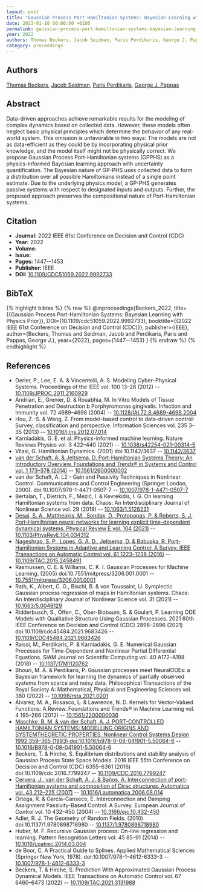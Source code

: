 ```yaml
---
layout: post
title: "Gaussian Process Port-Hamiltonian Systems: Bayesian Learning with Physics Prior"
date: 2023-01-10 00:00:00 +0100
permalink: gaussian-process-port-hamiltonian-systems-bayesian-learning-with-physics-prior
year: 2022
authors: Thomas Beckers, Jacob Seidman, Paris Perdikaris, George J. Pappas
category: proceedings
---
```

 
## Authors
[Thomas Beckers](authors/thomas_beckers), [Jacob Seidman](authors/jacob_seidman), [Paris Perdikaris](authors/paris_perdikaris), [George J. Pappas](authors/george_j_pappas)
 
## Abstract
Data-driven approaches achieve remarkable results for the modeling of complex dynamics based on collected data. However, these models often neglect basic physical principles which determine the behavior of any real-world system. This omission is unfavorable in two ways: The models are not as data-efficient as they could be by incorporating physical prior knowledge, and the model itself might not be physically correct. We propose Gaussian Process Port-Hamiltonian systems (GPPHS) as a physics-informed Bayesian learning approach with uncertainty quantification. The Bayesian nature of GP-PHS uses collected data to form a distribution over all possible Hamiltonians instead of a single point estimate. Due to the underlying physics model, a GP-PHS generates passive systems with respect to designated inputs and outputs. Further, the proposed approach preserves the compositional nature of Port-Hamiltonian systems.
 
## Citation
- **Journal:** 2022 IEEE 61st Conference on Decision and Control (CDC)
- **Year:** 2022
- **Volume:** 
- **Issue:** 
- **Pages:** 1447--1453
- **Publisher:** IEEE
- **DOI:** [10.1109/CDC51059.2022.9992733](https://doi.org/10.1109/CDC51059.2022.9992733)
 
## BibTeX
{% highlight bibtex %}
{% raw %}
@inproceedings{Beckers_2022,
  title={{Gaussian Process Port-Hamiltonian Systems: Bayesian Learning with Physics Prior}},
  DOI={10.1109/cdc51059.2022.9992733},
  booktitle={{2022 IEEE 61st Conference on Decision and Control (CDC)}},
  publisher={IEEE},
  author={Beckers, Thomas and Seidman, Jacob and Perdikaris, Paris and Pappas, George J.},
  year={2022},
  pages={1447--1453}
}
{% endraw %}
{% endhighlight %}
 
## References
- Derler, P., Lee, E. A. & Vincentelli, A. S. Modeling Cyber–Physical Systems. Proceedings of the IEEE vol. 100 13–28 (2012) -- [10.1109/JPROC.2011.2160929](https://doi.org/10.1109/JPROC.2011.2160929)
- Andrian, E., Grenier, D. & Rouabhia, M. In Vitro Models of Tissue Penetration and Destruction b
            Porphyromonas gingivalis. Infection and Immunity vol. 72 4689–4698 (2004) -- [10.1128/IAI.72.8.4689-4698.2004](https://doi.org/10.1128/IAI.72.8.4689-4698.2004)
- Hou, Z.-S. & Wang, Z. From model-based control to data-driven control: Survey, classification and perspective. Information Sciences vol. 235 3–35 (2013) -- [10.1016/j.ins.2012.07.014](https://doi.org/10.1016/j.ins.2012.07.014)
- Karniadakis, G. E. et al. Physics-informed machine learning. Nature Reviews Physics vol. 3 422–440 (2021) -- [10.1038/s42254-021-00314-5](https://doi.org/10.1038/s42254-021-00314-5)
- Vilasi, G. Hamiltonian Dynamics. (2001) doi:10.1142/3637 -- [10.1142/3637](https://doi.org/10.1142/3637)
- [van der Schaft, A. & Jeltsema, D. Port-Hamiltonian Systems Theory: An Introductory Overview. Foundations and Trends® in Systems and Control vol. 1 173–378 (2014)](port-hamiltonian-systems-theory-an-introductory-overview-journal) -- [10.1561/2600000002](https://doi.org/10.1561/2600000002)
- van der Schaft, A. L2 - Gain and Passivity Techniques in Nonlinear Control. Communications and Control Engineering (Springer London, 2000). doi:10.1007/978-1-4471-0507-7 -- [10.1007/978-1-4471-0507-7](https://doi.org/10.1007/978-1-4471-0507-7)
- Bertalan, T., Dietrich, F., Mezić, I. & Kevrekidis, I. G. On learning Hamiltonian systems from data. Chaos: An Interdisciplinary Journal of Nonlinear Science vol. 29 (2019) -- [10.1063/1.5128231](https://doi.org/10.1063/1.5128231)
- [Desai, S. A., Mattheakis, M., Sondak, D., Protopapas, P. & Roberts, S. J. Port-Hamiltonian neural networks for learning explicit time-dependent dynamical systems. Physical Review E vol. 104 (2021)](port-hamiltonian-neural-networks-for-learning-explicit-time-dependent-dynamical-systems) -- [10.1103/PhysRevE.104.034312](https://doi.org/10.1103/PhysRevE.104.034312)
- [Nageshrao, S. P., Lopes, G. A. D., Jeltsema, D. & Babuska, R. Port-Hamiltonian Systems in Adaptive and Learning Control: A Survey. IEEE Transactions on Automatic Control vol. 61 1223–1238 (2016)](port-hamiltonian-systems-in-adaptive-and-learning-control-a-survey) -- [10.1109/TAC.2015.2458491](https://doi.org/10.1109/TAC.2015.2458491)
- Rasmussen, C. E. & Williams, C. K. I. Gaussian Processes for Machine Learning. (2005) doi:10.7551/mitpress/3206.001.0001 -- [10.7551/mitpress/3206.001.0001](https://doi.org/10.7551/mitpress/3206.001.0001)
- Rath, K., Albert, C. G., Bischl, B. & von Toussaint, U. Symplectic Gaussian process regression of maps in Hamiltonian systems. Chaos: An Interdisciplinary Journal of Nonlinear Science vol. 31 (2021) -- [10.1063/5.0048129](https://doi.org/10.1063/5.0048129)
- Ridderbusch, S., Offen, C., Ober-Blobaum, S. & Goulart, P. Learning ODE Models with Qualitative Structure Using Gaussian Processes. 2021 60th IEEE Conference on Decision and Control (CDC) 2896–2896 (2021) doi:10.1109/cdc45484.2021.9683426 -- [10.1109/CDC45484.2021.9683426](https://doi.org/10.1109/CDC45484.2021.9683426)
- Raissi, M., Perdikaris, P. & Karniadakis, G. E. Numerical Gaussian Processes for Time-Dependent and Nonlinear Partial Differential Equations. SIAM Journal on Scientific Computing vol. 40 A172–A198 (2018) -- [10.1137/17M1120762](https://doi.org/10.1137/17M1120762)
- Bhouri, M. A. & Perdikaris, P. Gaussian processes meet NeuralODEs: a Bayesian framework for learning the dynamics of partially observed systems from scarce and noisy data. Philosophical Transactions of the Royal Society A: Mathematical, Physical and Engineering Sciences vol. 380 (2022) -- [10.1098/rsta.2021.0201](https://doi.org/10.1098/rsta.2021.0201)
- Álvarez, M. A., Rosasco, L. & Lawrence, N. D. Kernels for Vector-Valued Functions: A Review. Foundations and Trends® in Machine Learning vol. 4 195–266 (2012) -- [10.1561/2200000036](https://doi.org/10.1561/2200000036)
- [Maschke, B. M. & van der Schaft, A. J. PORT-CONTROLLED HAMILTONIAN SYSTEMS: MODELLING ORIGINS AND SYSTEMTHEORETIC PROPERTIES. Nonlinear Control Systems Design 1992 359–365 (1993) doi:10.1016/b978-0-08-041901-5.50064-6](port-controlled-hamiltonian-systems-modelling-origins-and-systemtheoretic-properties-93) -- [10.1016/B978-0-08-041901-5.50064-6](https://doi.org/10.1016/B978-0-08-041901-5.50064-6)
- Beckers, T. & Hirche, S. Equilibrium distributions and stability analysis of Gaussian Process State Space Models. 2016 IEEE 55th Conference on Decision and Control (CDC) 6355–6361 (2016) doi:10.1109/cdc.2016.7799247 -- [10.1109/CDC.2016.7799247](https://doi.org/10.1109/CDC.2016.7799247)
- [Cervera, J., van der Schaft, A. J. & Baños, A. Interconnection of port-Hamiltonian systems and composition of Dirac structures. Automatica vol. 43 212–225 (2007)](interconnection-of-port-hamiltonian-systems-and-composition-of-dirac-structures) -- [10.1016/j.automatica.2006.08.014](https://doi.org/10.1016/j.automatica.2006.08.014)
- Ortega, R. & García-Canseco, E. Interconnection and Damping Assignment Passivity-Based Control: A Survey. European Journal of Control vol. 10 432–450 (2004) -- [10.3166/ejc.10.432-450](https://doi.org/10.3166/ejc.10.432-450)
- Adler, R. J. The Geometry of Random Fields. (2010) doi:10.1137/1.9780898718980 -- [10.1137/1.9780898718980](https://doi.org/10.1137/1.9780898718980)
- Huber, M. F. Recursive Gaussian process: On-line regression and learning. Pattern Recognition Letters vol. 45 85–91 (2014) -- [10.1016/j.patrec.2014.03.004](https://doi.org/10.1016/j.patrec.2014.03.004)
- de Boor, C. A Practical Guide to Splines. Applied Mathematical Sciences (Springer New York, 1978). doi:10.1007/978-1-4612-6333-3 -- [10.1007/978-1-4612-6333-3](https://doi.org/10.1007/978-1-4612-6333-3)
- Beckers, T. & Hirche, S. Prediction With Approximated Gaussian Process Dynamical Models. IEEE Transactions on Automatic Control vol. 67 6460–6473 (2022) -- [10.1109/TAC.2021.3131988](https://doi.org/10.1109/TAC.2021.3131988)

